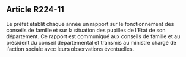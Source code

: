 ## Article R224-11

Le préfet établit chaque année un rapport sur le fonctionnement des conseils de famille et sur la situation des
pupilles de l'Etat de son département. Ce rapport est communiqué aux conseils de famille et au président du
conseil départemental et transmis au ministre chargé de l'action sociale avec leurs observations éventuelles.

